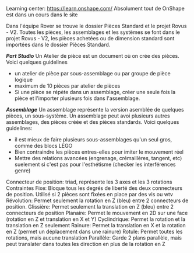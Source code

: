 Learning center: https://learn.onshape.com/
Absolument tout de OnShape est dans un cours dans le site

Dans l'équipe Rover se trouve le dossier Pièces Standard et le projet Rovus - V2. Toutes les pièces, les assemblages et les systèmes se font dans le projet Rovus - V2, les pièces achetées ou de dimension standard sont importées dans le dossier Pièces Standard.

***Part Studio***
Un Atelier de pièce est un document où on crée des pièces. Voici quelques guidelines
- un atelier de pièce par sous-assemblage ou par groupe de pièce logique
- maximum de 10 pièces par atelier de pièces
- Si une pièce se répète dans un assemblage, créer une seule fois la pièce et l'importer plusieurs fois dans l'assemblage.


***Assemblage***
Un assemblage représente la version asemblée de quelques pièces, un sous-système. Un assemblage peut avoi plusieurs autres assemblages, des pièces créée et des pièces standards. Voici quelques guidelines:
- il est mieux de faire plusieurs sous-assemblages qu'un seul gros, comme des blocs LEGO
- Bien contraindre les pièces entres-elles pour imiter le mouvement réel
- Mettre des relations avancées (engrenage, crémaillères, tangent, etc) suelement si c'est pas pour l'esthétisme (checker les interférences genre)

Connecteur de position: triad, représente les 3 axes et les 3 rotations
Contraintes
Fixe: Bloque tous les degrés de liberté des deux connecteurs de position. Utilisé si 2 pièces sont fixées en place par des vis ou wtv
Révolution: Permet seulement la rotation en Z (bleu) entre 2 connecteurs de position.
Glissière: Permet seulement la translation en Z (bleu) entre 2 connecteurs de position
Planaire: Permet le mouvement en 2D sur une face (rotation en Z et translation en X et Y)
Cyclindrique: Permet la rotation et la translation en Z seulement
Rainure: Permet la translation en X et la rotation en Z (permet un déplacement dans une rainure)
Rotule: Permet toutes les rotations, mais aucune translation
Parallèle: Garde 2 plans parallèle, mais peut translater dans toutes les direction en plus de la rotation en Z